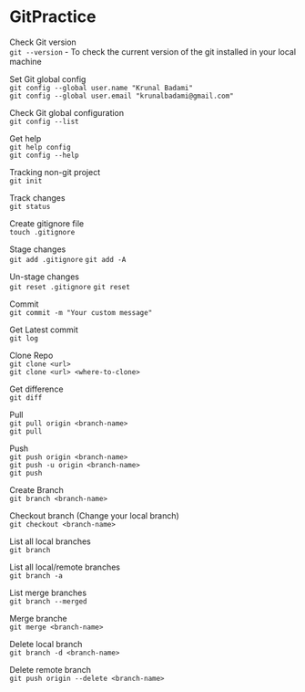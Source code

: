 # GitPractice

Check Git version <br />
`git --version` - To check the current version of the git installed in your local machine
 
 
Set Git global config <br />
`git config --global user.name "Krunal Badami"` <br />
`git config --global user.email "krunalbadami@gmail.com"`
 
 
Check Git global configuration <br />
`git config --list`


Get help <br />
`git help config` <br />
`git config --help`


Tracking non-git project <br />
`git init`


Track changes <br />
`git status`
 
 
Create gitignore file <br />
`touch .gitignore`


Stage changes <br />
`git add .gitignore`
`git add -A`

 
Un-stage changes <br />
`git reset .gitignore`
`git reset`


Commit  <br />
`git commit -m "Your custom message"`
 
 
Get Latest commit <br />
`git log`


Clone Repo <br />
`git clone <url>` <br />
`git clone <url> <where-to-clone>`


Get difference <br />
`git diff`


Pull <br />
`git pull origin <branch-name>` <br />
`git pull`


Push <br />
`git push origin <branch-name>` <br />
`git push -u origin <branch-name>` <br />
`git push`


Create Branch <br />
`git branch <branch-name>`


Checkout branch (Change your local branch) <br />
`git checkout <branch-name>`


List all local branches <br />
`git branch`


List all local/remote branches <br />
`git branch -a`


List merge branches <br />
`git branch --merged`


Merge branche <br />
`git merge <branch-name>`


Delete local branch <br />
`git branch -d <branch-name>`



Delete remote branch <br />
`git push origin --delete <branch-name>`







